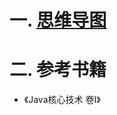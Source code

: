# 一. [思维导图](https://isdhtn0nft.feishu.cn/mindnotes/bmncn2VrzlHqQgGXZU770SHjfOh#mindmap)



# 二. 参考书籍

- 《Java核心技术 卷I》
